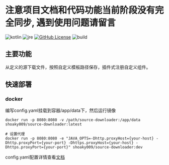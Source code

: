 # 注意项目文档和代码功能当前阶段没有完全同步, 遇到使用问题请留言

![kotlin](https://img.shields.io/badge/kotlin-1.8.20-blueviolet)
![jre](https://img.shields.io/badge/jre-17+-orange)
[![GitHub License](https://img.shields.io/github/license/shoaky009/source-downloader)](https://github.com/shoaky009/source-downloader/blob/main/LICENSE)
![build](https://github.com/shoaky009/source-downloader/actions/workflows/test.yml/badge.svg)

## 主要功能

从定义的源下载文件，按照自定义模板路径保存，插件式注册自定义组件。

## 快速部署

### docker

编写config.yaml挂载到容器/app/data下，然后运行镜像

```shell
docker run -p 8080:8080 -v /path/source-downloader:/app/data shoaky009/source-downloader:latest
```

```shell
# 设置代理
docker run -p 8080:8080 -e "JAVA_OPTS=-Dhttp.proxyHost={your-host} -Dhttp.proxyPort={your-port} -Dhttps.proxyHost={your-host} -Dhttps.proxyPort={your-port}" shoaky009/source-downloader:dev
```

config.yaml配置详情查看[文档](https://github.com/shoaky009/source-downloader/wiki)